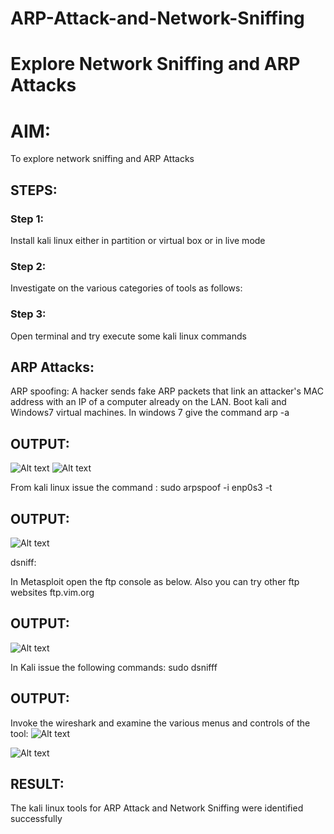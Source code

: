 # ARP-Attack-and-Network-Sniffing
# Explore Network Sniffing and ARP Attacks

# AIM:

To explore network sniffing and ARP Attacks

## STEPS:

### Step 1:

Install kali linux either in partition or virtual box or in live mode

### Step 2:

Investigate on the various categories of tools as follows:


### Step 3:
Open terminal and try execute some kali linux commands

## ARP Attacks:  
ARP spoofing: A hacker sends fake ARP packets that link an attacker's MAC address with an IP of a computer already on the LAN. 
Boot kali and Windows7 virtual machines.
In windows 7 give the command arp -a
## OUTPUT:

![Alt text](<img/ifconfig (copy).png>)
![Alt text](<img/spoof windows.png>)

From kali linux issue the command :
sudo arpspoof -i enp0s3 -t <target system> <gateway>
## OUTPUT:

![Alt text](img/arp.png)


 dsniff:






In Metasploit open the ftp console as below. Also you can try other ftp websites ftp.vim.org
## OUTPUT:

![Alt text](img/ftp.png)


In Kali issue the following commands:
sudo dsnifff
## OUTPUT:



Invoke the wireshark and examine the various menus  and controls of the tool:
![Alt text](img/ettercap.png)



![Alt text](<img/Screenshot at 2025-04-09 09-45-19.png>)

## RESULT:
The kali linux tools for ARP Attack and Network Sniffing were identified successfully
